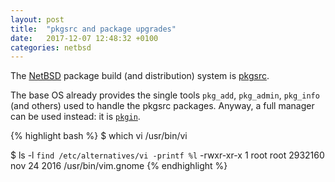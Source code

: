 ```yaml
---
layout: post
title:  "pkgsrc and package upgrades"
date:   2017-12-07 12:48:32 +0100
categories: netbsd
---
```

The [NetBSD][netbsd-link] package build (and distribution) system is
[pkgsrc][pkgsrc-link].

The base OS already provides the single tools `pkg_add`, `pkg_admin`, `pkg_info` (and
others) used to handle the pkgsrc packages. Anyway, a full manager can
be used instead: it is [`pkgin`][pkgin-link].

{% highlight bash %}
$ which vi
/usr/bin/vi

$ ls -l `find /etc/alternatives/vi -printf %l`
-rwxr-xr-x 1 root root 2932160 nov 24  2016 /usr/bin/vim.gnome
{% endhighlight %}

[netbsd-link]: http://www.netbsd.org
[pkgsrc-link]: http://www.pkgsrc.org
[pkgin-link]: http://pkgin.net
